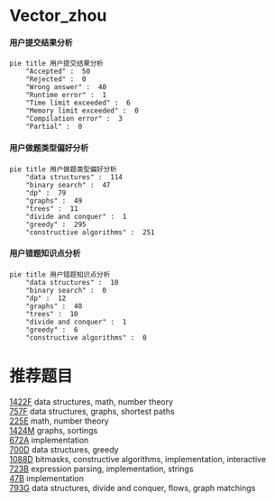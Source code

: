 # Vector_zhou

<!-- tabs:start -->



#### **用户提交结果分析**

```mermaid
pie title 用户提交结果分析
    "Accepted" :  50
    "Rejected" :  0
    "Wrong answer" :  40
    "Runtime error" :  1
    "Time limit exceeded" :  6
    "Memory limit exceeded" :  0
    "Compilation error" :  3
    "Partial" :  0
```

#### **用户做题类型偏好分析**

```mermaid
pie title 用户做题类型偏好分析
    "data structures" :  114
    "binary search" :  47
    "dp" :  79
    "graphs" :  49
    "trees" :  11
    "divide and conquer" :  1
    "greedy" :  295
    "constructive algorithms" :  251
```
#### **用户错题知识点分析**

```mermaid
pie title 用户错题知识点分析
    "data structures" :  10
    "binary search" :  0
    "dp" :  12
    "graphs" :  40
    "trees" :  10
    "divide and conquer" :  1
    "greedy" :  6
    "constructive algorithms" :  0
```



<!-- tabs:end -->
# 推荐题目
[1422F](https://codeforces.com/contest/1422/problem/F)		data structures,
                        math,
                        number theory		  
[757F](https://codeforces.com/contest/757/problem/F)		data structures,
                        graphs,
                        shortest paths		  
[225E](https://codeforces.com/contest/225/problem/E)		math,
                        number theory		  
[1424M](https://codeforces.com/contest/1424/problem/M)		graphs,
                        sortings		  
[672A](https://codeforces.com/contest/672/problem/A)		implementation		  
[700D](https://codeforces.com/contest/700/problem/D)		data structures,
                        greedy		  
[1088D](https://codeforces.com/contest/1088/problem/D)		bitmasks,
                        constructive algorithms,
                        implementation,
                        interactive		  
[723B](https://codeforces.com/contest/723/problem/B)		expression parsing,
                        implementation,
                        strings		  
[47B](https://codeforces.com/contest/47/problem/B)		implementation		  
[793G](https://codeforces.com/contest/793/problem/G)		data structures,
                        divide and conquer,
                        flows,
                        graph matchings		  
